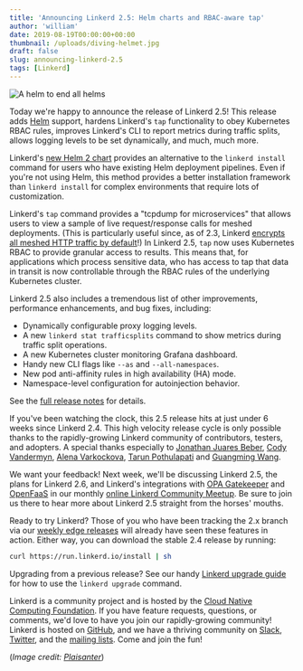 ```yaml
---
title: 'Announcing Linkerd 2.5: Helm charts and RBAC-aware tap'
author: 'william'
date: 2019-08-19T00:00:00+00:00
thumbnail: /uploads/diving-helmet.jpg
draft: false
slug: announcing-linkerd-2.5
tags: [Linkerd]
---
```


![A helm to end all helms](/uploads/diving-helmet.jpg)

Today we're happy to announce the release of Linkerd 2.5! This release adds
[Helm](https://helm.sh/) support, hardens Linkerd's `tap` functionality to
obey Kubernetes RBAC rules, improves Linkerd's CLI to report metrics during
traffic splits, allows logging levels to be set dynamically, and much, much
more.

Linkerd's [new Helm 2 chart](...) provides an alternative to the `linkerd
install` command for users who have existing Helm deployment pipelines. Even
if you're not using Helm, this method provides a better installation
framework than `linkerd install` for complex environments that require lots
of customization.

Linkerd's `tap` command provides a "tcpdump for microservices" that allows
users to view a sample of live request/response calls for meshed deployments.
(This is particularly useful since, as of 2.3, Linkerd [encrypts all meshed
HTTP traffic by
default](https://linkerd.io/2019/04/16/announcing-linkerd-2.3/)!) In Linkerd
2.5, `tap` now uses Kubernetes RBAC to provide granular access to results.
This means that, for applications which process sensitive data, who has
access to tap that data in transit is now controllable through the RBAC rules
of the underlying Kubernetes cluster.

Linkerd 2.5 also includes a tremendous list of other improvements,
performance enhancements, and bug fixes, including:

* Dynamically configurable proxy logging levels.
* A new `linkerd stat trafficsplits` command to show metrics during traffic
  split operations.
* A new Kubernetes cluster monitoring Grafana dashboard.
* Handy new CLI flags like `--as` and `--all-namespaces`.
* New pod anti-affinity rules in high availability (HA) mode.
* Namespace-level configuration for autoinjection behavior.

See the [full release notes](https://github.com/linkerd/linkerd2/releases/tag/stable-2.5.0) for details.

If you've been watching the clock, this 2.5 release hits at just under 6
weeks since Linkerd 2.4. This high velocity release cycle is only possible
thanks to the rapidly-growing Linkerd community of contributors, testers, and
adopters. A special thanks especially to
[Jonathan Juares Beber](https://github.com/jonathanbeber),
[Cody Vandermyn](https://github.com/codeman9),
[Alena Varkockova](https://github.com/alenkacz),
[Tarun Pothulapati](https://github.com/Pothulapati)
and
[Guangming Wang](https://github.com/ethan-daocloud).

We want your feedback! Next week, we'll be discussing Linkerd 2.5, the plans
for Linkerd 2.6, and Linkerd's integrations with [OPA
Gatekeeper](https://github.com/open-policy-agent/gatekeeper) and
[OpenFaaS](https://github.com/openfaas/faas) in our monthly  [online Linkerd
Community Meetup](https://www.meetup.com/Linkerd-Online-Community-Meetup/).
Be sure to join us there to hear more about Linkerd 2.5 straight from the
horses' mouths.

Ready to try Linkerd? Those of you who have been tracking the 2.x branch via
our [weekly edge releases](https://linkerd.io/2/edge) will already have seen
these features in action. Either way, you can download the stable 2.4 release
by running:

```bash
curl https://run.linkerd.io/install | sh
```

Upgrading from a previous release? See our handy [Linkerd upgrade
guide](https://linkerd.io/2/tasks/upgrade/) for how to use the `linkerd
upgrade` command.

Linkerd is a community project and is hosted by the [Cloud Native Computing
Foundation](https://cncf.io/). If you have feature requests, questions, or
comments, we'd love to have you join our rapidly-growing community! Linkerd
is hosted on [GitHub](https://github.com/linkerd/), and we have a thriving
community on [Slack](https://slack.linkerd.io/),
[Twitter](https://twitter.com/linkerd), and the [mailing
lists](https://linkerd.io/2/get-involved/). Come and join the fun!

(*Image credit: [Plaisanter](https://www.flickr.com/photos/plaisanter/)*)

